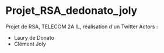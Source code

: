# Projet_RSA_dedonato_joly

Projet de RSA, TELECOM 2A IL, réalisation d'un Twitter
Actors :
- Laury de Donato
- Clément Joly